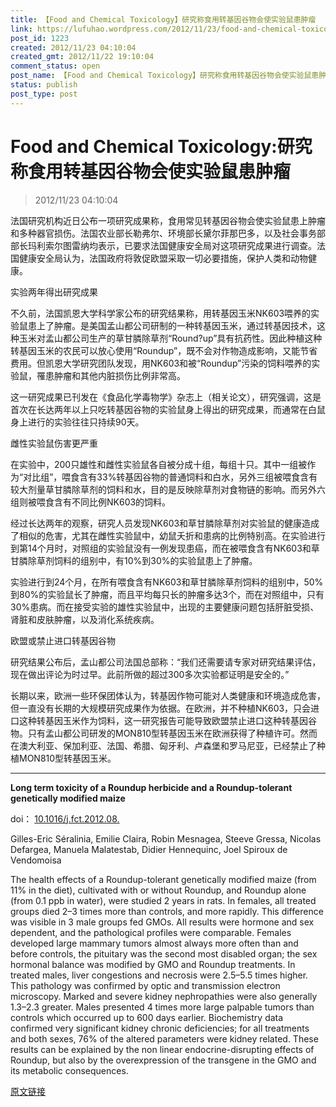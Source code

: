 ```yaml
---
title: 【Food and Chemical Toxicology】研究称食用转基因谷物会使实验鼠患肿瘤
link: https://lufuhao.wordpress.com/2012/11/23/food-and-chemical-toxicology%e7%a0%94%e7%a9%b6%e7%a7%b0%e9%a3%9f%e7%94%a8%e8%bd%ac%e5%9f%ba%e5%9b%a0%e8%b0%b7%e7%89%a9%e4%bc%9a%e4%bd%bf%e5%ae%9e%e9%aa%8c%e9%bc%a0%e6%82%a3%e8%82%bf%e7%98%a4/
post_id: 1223
created: 2012/11/23 04:10:04
created_gmt: 2012/11/22 19:10:04
comment_status: open
post_name: 【Food and Chemical Toxicology】研究称食用转基因谷物会使实验鼠患肿瘤
status: publish
post_type: post
---
```


# Food and Chemical Toxicology:研究称食用转基因谷物会使实验鼠患肿瘤

> 2012/11/23 04:10:04

法国研究机构近日公布一项研究成果称，食用常见转基因谷物会使实验鼠患上肿瘤和多种器官损伤。法国农业部长勒弗尔、环境部长黛尔菲那巴多，以及社会事务部部长玛利索尔图雷纳均表示，已要求法国健康安全局对这项研究成果进行调查。法国健康安全局认为，法国政府将敦促欧盟采取一切必要措施，保护人类和动物健康。 

实验两年得出研究成果 

不久前，法国凯恩大学科学家公布的研究结果称，用转基因玉米NK603喂养的实验鼠患上了肿瘤。是美国孟山都公司研制的一种转基因玉米，通过转基因技术，这种玉米对孟山都公司生产的草甘膦除草剂“Round?up”具有抗药性。因此种植这种转基因玉米的农民可以放心使用“Roundup”，既不会对作物造成影响，又能节省费用。但凯恩大学研究团队发现，用NK603和被“Roundup”污染的饲料喂养的实验鼠，罹患肿瘤和其他内脏损伤比例非常高。 

这一研究成果已刊发在《食品化学毒物学》杂志上（相关论文），研究强调，这是首次在长达两年以上只吃转基因谷物的实验鼠身上得出的研究成果，而通常在白鼠身上进行的实验往往只持续90天。 

雌性实验鼠伤害更严重 

在实验中，200只雄性和雌性实验鼠各自被分成十组，每组十只。其中一组被作为“对比组”，喂食含有33%转基因谷物的普通饲料和白水，另外三组被喂食含有较大剂量草甘膦除草剂的饲料和水，目的是反映除草剂对食物链的影响。而另外六组则被喂食含有不同比例NK603的饲料。 

经过长达两年的观察，研究人员发现NK603和草甘膦除草剂对实验鼠的健康造成了相似的危害，尤其在雌性实验鼠中，幼鼠夭折和患病的比例特别高。在实验进行到第14个月时，对照组的实验鼠没有一例发现患癌，而在被喂食含有NK603和草甘膦除草剂饲料的组别中，有10%到30%的实验鼠患上了肿瘤。 

实验进行到24个月，在所有喂食含有NK603和草甘膦除草剂饲料的组别中，50%到80%的实验鼠长了肿瘤，而且平均每只长的肿瘤多达3个，而在对照组中，只有30%患病。而在接受实验的雄性实验鼠中，出现的主要健康问题包括肝脏受损、肾脏和皮肤肿瘤，以及消化系统疾病。 

欧盟或禁止进口转基因谷物 

研究结果公布后，孟山都公司法国总部称：“我们还需要请专家对研究结果评估，现在做出评论为时过早。此前所做的超过300多次实验都证明是安全的。” 

长期以来，欧洲一些环保团体认为，转基因作物可能对人类健康和环境造成危害，但一直没有长期的大规模研究成果作为依据。在欧洲，并不种植NK603，只会进口这种转基因玉米作为饲料，这一研究报告可能导致欧盟禁止进口这种转基因谷物。只有孟山都公司研发的MON810型转基因玉米在欧洲获得了种植许可。然而在澳大利亚、保加利亚、法国、希腊、匈牙利、卢森堡和罗马尼亚，已经禁止了种植MON810型转基因玉米。

***

**Long term toxicity of a Roundup herbicide and a Roundup-tolerant genetically modified maize**

doi： [10.1016/j.fct.2012.08.](http://www.sciencedirect.com/science/article/pii/S0278691512005637)

Gilles-Eric Séralinia, Emilie Claira, Robin Mesnagea, Steeve Gressa, Nicolas Defargea, Manuela Malatestab, Didier Hennequinc, Joel Spiroux de Vendomoisa 

The health effects of a Roundup-tolerant genetically modified maize (from 11% in the diet), cultivated with or without Roundup, and Roundup alone (from 0.1 ppb in water), were studied 2 years in rats. In females, all treated groups died 2–3 times more than controls, and more rapidly. This difference was visible in 3 male groups fed GMOs. All results were hormone and sex dependent, and the pathological profiles were comparable. Females developed large mammary tumors almost always more often than and before controls, the pituitary was the second most disabled organ; the sex hormonal balance was modified by GMO and Roundup treatments. In treated males, liver congestions and necrosis were 2.5–5.5 times higher. This pathology was confirmed by optic and transmission electron microscopy. Marked and severe kidney nephropathies were also generally 1.3–2.3 greater. Males presented 4 times more large palpable tumors than controls which occurred up to 600 days earlier. Biochemistry data confirmed very significant kidney chronic deficiencies; for all treatments and both sexes, 76% of the altered parameters were kidney related. These results can be explained by the non linear endocrine-disrupting effects of Roundup, but also by the overexpression of the transgene in the GMO and its metabolic consequences. 


[原文链接](http://www.bioon.com/biology/Class18/530137.shtml)
